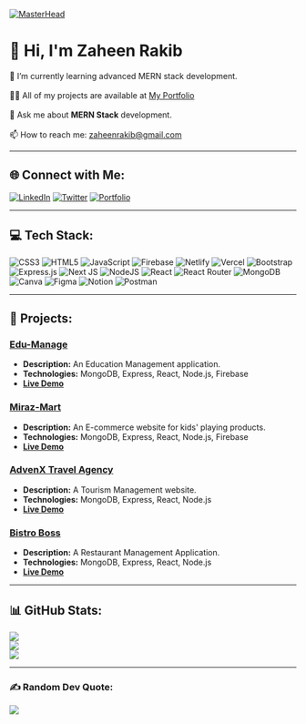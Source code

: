 [![MasterHead](https://wallpapercave.com/wp/wp8904080.jpg)](https://zaheenrakib.com)

# 💫 Hi, I'm Zaheen Rakib

🌱 I’m currently learning advanced MERN stack development.<br>  
👨‍💻 All of my projects are available at [My Portfolio](https://zaheenrakib.com)<br>  
💬 Ask me about **MERN Stack** development.<br>  
📫 How to reach me: zaheenrakib@gmail.com<br>  

---

## 🌐 Connect with Me:

[![LinkedIn](https://img.shields.io/badge/LinkedIn-%230077B5.svg?style=for-the-badge&logo=linkedin&logoColor=white)](https://www.linkedin.com/in/zaheenrakib/) 
[![Twitter](https://img.shields.io/badge/Twitter-%231DA1F2.svg?style=for-the-badge&logo=twitter&logoColor=white)](https://twitter.com/zaheenrakib)
[![Portfolio](https://img.shields.io/badge/Portfolio-%23000000.svg?style=for-the-badge&logo=portfolio&logoColor=white)](https://zaheenrakib.com)

---

## 💻 Tech Stack:

![CSS3](https://img.shields.io/badge/css3-%231572B6.svg?style=flat&logo=css3&logoColor=white) 
![HTML5](https://img.shields.io/badge/html5-%23E34F26.svg?style=flat&logo=html5&logoColor=white)
![JavaScript](https://img.shields.io/badge/javascript-%23323330.svg?style=flat&logo=javascript&logoColor=%23F7DF1E)
![Firebase](https://img.shields.io/badge/firebase-%23039BE5.svg?style=flat&logo=firebase)
![Netlify](https://img.shields.io/badge/netlify-%23000000.svg?style=flat&logo=netlify&logoColor=#00C7B7)
![Vercel](https://img.shields.io/badge/vercel-%23000000.svg?style=flat&logo=vercel&logoColor=white) 
![Bootstrap](https://img.shields.io/badge/bootstrap-%23563D7C.svg?style=flat&logo=bootstrap&logoColor=white)
![Express.js](https://img.shields.io/badge/express.js-%23404d59.svg?style=flat&logo=express&logoColor=%2361DAFB) 
![Next JS](https://img.shields.io/badge/Next-black?style=flat&logo=next.js&logoColor=white)
![NodeJS](https://img.shields.io/badge/node.js-6DA55F?style=flat&logo=node.js&logoColor=white) 
![React](https://img.shields.io/badge/react-%2320232a.svg?style=flat&logo=react&logoColor=%2361DAFB)
![React Router](https://img.shields.io/badge/React_Router-CA4245?style=flat&logo=react-router&logoColor=white)
![MongoDB](https://img.shields.io/badge/MongoDB-%234ea94b.svg?style=flat&logo=mongodb&logoColor=white)
![Canva](https://img.shields.io/badge/Canva-%2300C4CC.svg?style=flat&logo=Canva&logoColor=white) 
![Figma](https://img.shields.io/badge/figma-%23F24E1E.svg?style=flat&logo=figma&logoColor=white) 
![Notion](https://img.shields.io/badge/Notion-%23000000.svg?style=flat&logo=notion&logoColor=white)
![Postman](https://img.shields.io/badge/Postman-FF6C37?style=flat&logo=postman&logoColor=white)

---

## 🚀 Projects:

### [Edu-Manage](https://university-ddbcd.web.app)
- **Description:** An Education Management application.
- **Technologies:** MongoDB, Express, React, Node.js, Firebase
- **[Live Demo](https://university-ddbcd.web.app)** 

### [Miraz-Mart](https://mirazmart.com)
- **Description:** An E-commerce website for kids' playing products.
- **Technologies:** MongoDB, Express, React, Node.js, Firebase
- **[Live Demo](https://miraz-mart.web.app)** 

### [AdvenX Travel Agency](https://tourism-management-52d9d.web.app)
- **Description:** A Tourism Management website.
- **Technologies:** MongoDB, Express, React, Node.js
- **[Live Demo](https://tourism-management-52d9d.web.app)**

### [Bistro Boss](https://bistro-boss-da37b.web.app)
- **Description:** A Restaurant Management Application.
- **Technologies:** MongoDB, Express, React, Node.js
- **[Live Demo](https://bistro-boss-da37b.web.app)**

---

## 📊 GitHub Stats:

![](https://github-readme-stats.vercel.app/api?username=zaheenrakib&theme=vue-dark&hide_border=true&include_all_commits=true&count_private=true)<br/>
![](https://github-readme-streak-stats.herokuapp.com/?user=zaheenrakib&theme=vue-dark&hide_border=true)<br/>
![](https://github-readme-stats.vercel.app/api/top-langs/?username=zaheenrakib&theme=vue-dark&hide_border=true&layout=compact)

---

### ✍️ Random Dev Quote:

![](https://quotes-github-readme.vercel.app/api?type=horizontal&theme=radical)

